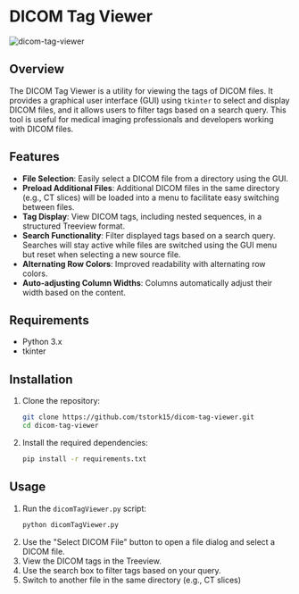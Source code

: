 # DICOM Tag Viewer
![dicom-tag-viewer](https://github.com/tstork15/dicom-tag-viewer/assets/43816229/00ae098e-fb4a-4434-879f-c49de8df4800)

## Overview
The DICOM Tag Viewer is a utility for viewing the tags of DICOM files. It provides a graphical user interface (GUI) using `tkinter` to select and display DICOM files, and it allows users to filter tags based on a search query. This tool is useful for medical imaging professionals and developers working with DICOM files.

## Features
- **File Selection**: Easily select a DICOM file from a directory using the GUI.
- **Preload Additional Files**: Additional DICOM files in the same directory (e.g., CT slices) will be loaded into a menu to facilitate easy switching between files.
- **Tag Display**: View DICOM tags, including nested sequences, in a structured Treeview format.
- **Search Functionality**: Filter displayed tags based on a search query. Searches will stay active while files are switched using the GUI menu but reset when selecting a new source file.
- **Alternating Row Colors**: Improved readability with alternating row colors.
- **Auto-adjusting Column Widths**: Columns automatically adjust their width based on the content.

## Requirements
- Python 3.x
- tkinter

## Installation
1. Clone the repository:
    ```bash
    git clone https://github.com/tstork15/dicom-tag-viewer.git
    cd dicom-tag-viewer
    ```
2. Install the required dependencies:
    ```bash
    pip install -r requirements.txt
    ```

## Usage
1. Run the `dicomTagViewer.py` script:
    ```bash
    python dicomTagViewer.py
    ```
2. Use the "Select DICOM File" button to open a file dialog and select a DICOM file.
3. View the DICOM tags in the Treeview.
4. Use the search box to filter tags based on your query.
5. Switch to another file in the same directory (e.g., CT slices)
